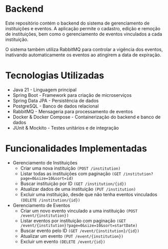 
# Backend
Este repositório contém o backend do sistema de gerenciamento de instituições e eventos. A aplicação permite o cadastro, edição e remoção de instituições, bem como o gerenciamento de eventos vinculados a cada instituição.

O sistema também utiliza RabbitMQ para controlar a vigência dos eventos, inativando automaticamente os eventos ao atingirem a data de expiração.

# Tecnologias Utilizadas
- Java 21 - Linguagem principal
- Spring Boot - Framework para criação de microserviços
- Spring Data JPA - Persistência de dados
- PostgreSQL - Banco de dados relacional
- RabbitMQ - Mensageria para processamento de eventos
- Docker & Docker Compose - Containerização do backend e banco de dados
- JUnit & Mockito - Testes unitários e de integração

# Funcionalidades Implementadas

- Gerenciamento de Instituições
  - Criar uma nova instituição ```(POST /institution)```
  - Listar todas as instituições com paginação ```(GET /institution?page=0&size=10&sort=id)```
  - Buscar instituição por ID ```(GET /institution/{id})```
  - Atualizar dados de uma instituição ```(PUT /institution)```
  - Excluir uma instituição, desde que não tenha eventos vinculados ```(DELETE /institution/{id})```
- Gerenciamento de Eventos
  - Criar um novo evento vinculado a uma instituição ```(POST /event/{institution})```
  - Listar eventos por instituição com paginação ```(GET /event/{institution}?page=0&size=10&sort=startDate)```
  - Buscar evento pelo ID ```(GET /event/{institution}/{id})```
  - Atualizar um evento ```(PUT /event/{institution})```
  - Excluir um evento ```(DELETE /event/{id})```